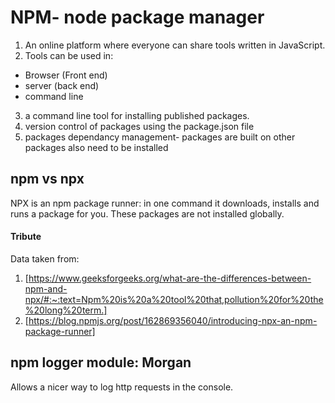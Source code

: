 # NPM- node package manager

1. An online platform where everyone can share tools written in JavaScript.
2. Tools can be used in:

- Browser (Front end)
- server (back end)
- command line

3. a command line tool for installing published packages.
4. version control of packages using the package.json file
5. packages dependancy management- packages are built on other packages also need to be installed

## npm vs npx

NPX is an npm package runner: in one command it downloads, installs and runs a package for you. These packages are not installed globally.

#### Tribute

Data taken from:

1. [https://www.geeksforgeeks.org/what-are-the-differences-between-npm-and-npx/#:~:text=Npm%20is%20a%20tool%20that,pollution%20for%20the%20long%20term.]
2. [https://blog.npmjs.org/post/162869356040/introducing-npx-an-npm-package-runner]

## npm logger module: Morgan

Allows a nicer way to log http requests in the console.
